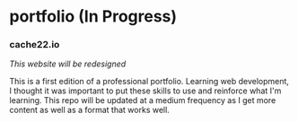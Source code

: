 # portfolio (In Progress)

### cache22.io

<i> This website will be redesigned </i>


This is a first edition of a professional portfolio. Learning web development, I thought it was important to put these skills to use and reinforce what I'm learning. This repo will be updated at a medium frequency as I get more content as well as a format that works well. 
